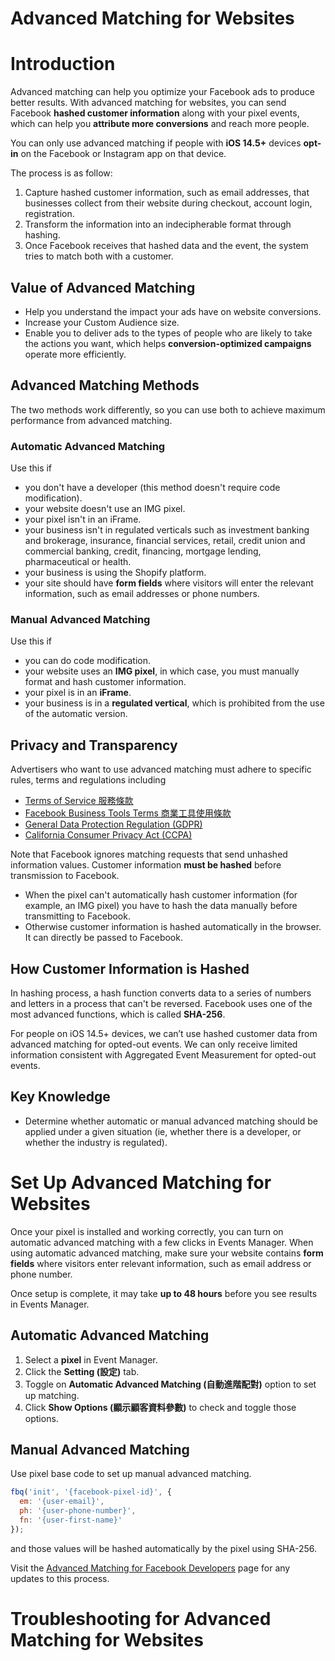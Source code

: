 # Advanced Matching for Websites

# Introduction
Advanced matching can help you optimize your Facebook ads to produce better results. With advanced matching for websites, you can send Facebook **hashed customer information** along with your pixel events, which can help you **attribute more conversions** and reach more people.

You can only use advanced matching if people with **iOS 14.5+** devices **opt-in** on the Facebook or Instagram app on that device.

The process is as follow:
1. Capture hashed customer information, such as email addresses, that businesses collect from their website during checkout, account login, registration.
2. Transform the information into an indecipherable format through hashing.
3. Once Facebook receives that hashed data and the event, the system tries to match both with a customer.

## Value of Advanced Matching
- Help you understand the impact your ads have on website conversions.
- Increase your Custom Audience size.
- Enable you to deliver ads to the types of people who are likely to take the actions you want, which helps **conversion-optimized campaigns** operate more efficiently.

## Advanced Matching Methods
The two methods work differently, so you can use both to achieve maximum performance from advanced matching.

### Automatic Advanced Matching
Use this if
- you don't have a developer (this method doesn't require code modification).
- your website doesn't use an IMG pixel.
- your pixel isn't in an iFrame.
- your business isn't in regulated verticals such as investment banking and brokerage, insurance, financial services, retail, credit union and commercial banking, credit, financing, mortgage lending, pharmaceutical or health. 
- your business is using the Shopify platform.
- your site should have **form fields** where visitors will enter the relevant information, such as email addresses or phone numbers.

### Manual Advanced Matching
Use this if
- you can do code modification.
- your website uses an **IMG pixel**, in which case, you must manually format and hash customer information. 
- your pixel is in an **iFrame**. 
- your business is in a **regulated vertical**, which is prohibited from the use of the automatic version.

## Privacy and Transparency
Advertisers who want to use advanced matching must adhere to specific rules, terms and regulations including
- [Terms of Service 服務條款](https://www.facebook.com/terms.php)
- [Facebook Business Tools Terms 商業工具使用條款](https://www.facebook.com/legal/terms/businesstools)
- [General Data Protection Regulation (GDPR)](https://developers.facebook.com/docs/meta-pixel/implementation/gdpr)
- [California Consumer Privacy Act (CCPA)](https://developers.facebook.com/docs/marketing-apis/data-processing-options)

Note that Facebook ignores matching requests that send unhashed information values. Customer information **must be hashed** before transmission to Facebook.
- When the pixel can't automatically hash customer information (for example, an IMG pixel) you have to hash the data manually before transmitting to Facebook.
- Otherwise customer information is hashed automatically in the browser. It can directly be passed to Facebook.

## How Customer Information is Hashed
In hashing process, a hash function converts data to a series of numbers and letters in a process that can't be reversed. Facebook uses one of the most advanced functions, which is called **SHA-256**.

For people on iOS 14.5+ devices, we can’t use hashed customer data from advanced matching for opted-out events. We can only receive limited information consistent with Aggregated Event Measurement for opted-out events.

## Key Knowledge
- Determine whether automatic or manual advanced matching should be applied under a given situation (ie, whether there is a developer, or whether the industry is regulated).

# Set Up Advanced Matching for Websites
Once your pixel is installed and working correctly, you can turn on automatic advanced matching with a few clicks in Events Manager. When using automatic advanced matching, make sure your website contains **form fields** where visitors enter relevant information, such as email address or phone number. 

Once setup is complete, it may take **up to 48 hours** before you see results in Events Manager.

## Automatic Advanced Matching
1. Select a **pixel** in Event Manager.
2. Click the **Setting (設定)** tab.
3. Toggle on **Automatic Advanced Matching (自動進階配對)** option to set up matching.
4. Click **Show Options (顯示顧客資料參數)** to check and toggle those options.

## Manual Advanced Matching
Use pixel base code to set up manual advanced matching.
```js
fbq('init', '{facebook-pixel-id}', {
  em: '{user-email}',
  ph: '{user-phone-number}', 
  fn: '{user-first-name}'
});
```
and those values will be hashed automatically by the pixel using SHA-256.

Visit the [Advanced Matching for Facebook Developers](https://developers.facebook.com/docs/facebook-pixel/advanced/advanced-matching) page for any updates to this process.

# Troubleshooting for Advanced Matching for Websites
